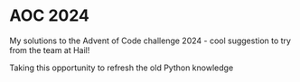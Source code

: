 # AOC 2024

My solutions to the Advent of Code challenge 2024 - cool suggestion to try from the team at Hail! 

Taking this opportunity to refresh the old Python knowledge
